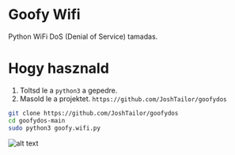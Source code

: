 # Goofy Wifi

Python WiFi DoS (Denial of Service) tamadas.


# Hogy hasznald

1. Toltsd le a  `python3` a gepedre.
2. Masold le a projektet. `https://github.com/JoshTailor/goofydos`

  ```bash
  git clone https://github.com/JoshTailor/goofydos
  cd goofydos-main
  sudo python3 goofy.wifi.py
  ```


![alt text](https://s4.uupload.ir/files/screenshot_20210907_030356_xcss.png)
